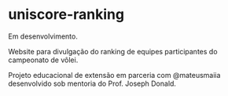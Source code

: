 # uniscore-ranking

Em desenvolvimento.

Website para divulgação do ranking de equipes participantes do campeonato de vôlei.

Projeto educacional de extensão em parceria com @mateusmaiia desenvolvido sob mentoria do Prof. Joseph Donald.
